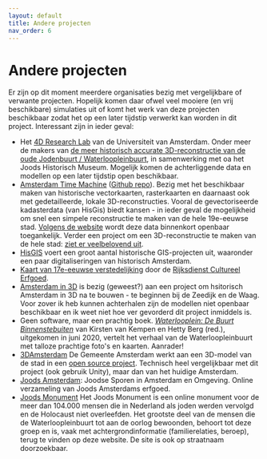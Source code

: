 ```yaml
---
layout: default
title: Andere projecten
nav_order: 6
---
```


# Andere projecten

Er zijn op dit moment meerdere organisaties bezig met vergelijkbare of verwante projecten. Hopelijk komen daar ofwel veel mooiere (en vrij beschikbare) simulaties uit of komt het werk van deze projecten beschikbaar zodat het op een later tijdstip verwerkt kan worden in dit project. Interessant zijn in ieder geval:

- Het [4D Research Lab](http://4dresearchlab.nl/) van de Universiteit van Amsterdam. Onder meer de makers van [de meer historisch accurate 3D-reconstructie van de oude Jodenbuurt / Waterloopleinbuurt](https://www.uva.nl/shared-content/faculteiten/nl/faculteit-der-geesteswetenschappen/nieuws/2020/10/tentoonstelling-waterlooplein-de-buurt-binnenstebuiten.html?origin=v9CVoymxQImwOMSZ6e5HWA&utm_source=twitter&utm_medium=social&utm_campaign=fgw&cb), in samenwerking met oa het Joods Historisch Museum. Mogelijk komen de achterliggende data en modellen op een later tijdstip open beschikbaar.
- [Amsterdam Time Machine](https://amsterdamtimemachine.nl/) ([Github repo](https://github.com/CLARIAH/ATM)). Bezig met het beschikbaar maken van historische vectorkaarten, rasterkaarten en daarnaast ook met gedetailleerde, lokale 3D-reconstructies. Vooral de gevectoriseerde kadasterdata (van HisGis) biedt kansen - in ieder geval de mogelijkheid om snel een simpele reconstructie te maken van de hele 19e-eeuwse stad. [Volgens de website](https://amsterdamtimemachine.nl/hisgis/) wordt deze data binnenkort openbaar toegankelijk. Verder een project om een 3D-reconstructie te maken van de hele stad: [ziet er veelbelovend uit](https://amsterdamtimemachine.nl/historical-amsterdam-in-3d/).
- [HisGIS](https://hisgis.nl/projecten/amsterdam/) voert een groot aantal historische GIS-projecten uit, waaronder een paar digitaliseringen van historisch Amsterdam.
- [Kaart van 17e-eeuwse verstedelijking](https://www.cultureelerfgoed.nl/actueel/nieuws/2021/02/02/zeventiende-eeuwse-verstedelijking-op-de-kaart-gezet) door de [Rijksdienst Cultureel Erfgoed](https://www.cultureelerfgoed.nl/).
- [Amsterdam in 3D](https://www.hhvds.nl/2019/04/14/amsterdam-in-3d/) is bezig (geweest?) aan een project om hsitorisch Amsterdam in 3D na te bouwen - te beginnen bij de Zeedijk en de Waag. Voor zover ik heb kunnen achterhalen zijn de modellen niet openbaar beschikbaar en ik weet niet hoe ver gevorderd dit project inmiddels is.
- Geen software, maar een prachtig boek. [_Waterlooplein: De Buurt Binnenstebuiten_](https://jck.nl/nl/article/waterlooplein-de-buurt-binnenstebuiten) van Kirsten van Kempen en Hetty Berg (red.), uitgekomen in juni 2020, vertelt het verhaal van de Waterloopleinbuurt met talloze prachtige foto's en kaarten. Aanrader!
- [3DAmsterdam](https://3d.amsterdam.nl) De Gemeente Amsterdam werkt aan een 3D-model van de stad in een [open source project](https://github.com/Amsterdam/3DAmsterdam). Technisch heel vergelijkbaar met dit project (ook gebruik Unity), maar dan van het huidige Amsterdam.
- [Joods Amsterdam](https://www.joodsamsterdam.nl/): Joodse Sporen in Amsterdam en Omgeving. Online verzameling van Joods Amsterdams erfgoed.
- [Joods Monument](https://www.joodsmonument.nl/) Het Joods Monument is een online monument voor de meer dan 104.000 mensen die in Nederland als joden werden vervolgd en de Holocaust niet overleefden. Het grootste deel van de mensen die de Waterloopleinbuurt tot aan de oorlog bewoonden, behoort tot deze groep en is, vaak met achtergrondinformatie (familierelaties, beroep), terug te vinden op deze website. De site is ook op straatnaam doorzoekbaar.
